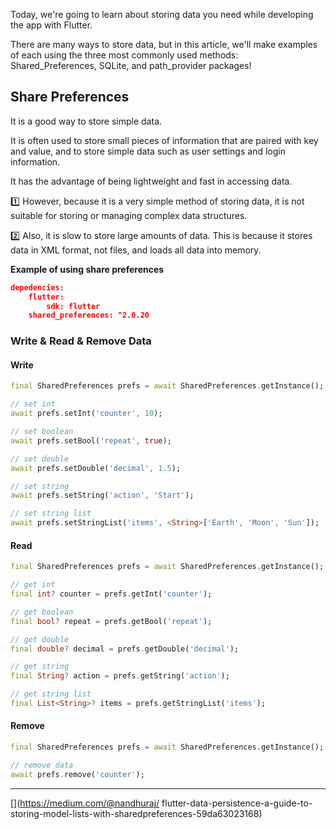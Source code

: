 Today, we're going to learn about storing data you need while developing the app with Flutter. 

There are many ways to store data, but in this article, we'll make examples of each using the three most commonly used methods: Shared_Preferences, SQLite, and path_provider packages!

## Share Preferences
It is a good way to store simple data. 

It is often used to store small pieces of information that are paired with key and value, and to store simple data such as user settings and login information. 

It has the advantage of being lightweight and fast in accessing data.

1️⃣ However, because it is a very simple method of storing data, it is not suitable for storing or managing complex data structures.

2️⃣ Also, it is slow to store large amounts of data. This is because it stores data in XML format, not files, and loads all data into memory.

[](https://pub.dev/packages/shared_preferences)

**Example of using share preferences**

```json
depedencies:
	flutter:
		sdk: flutter
	shared_preferences: ^2.0.20
```

### Write & Read & Remove Data

#### Write
```dart
final SharedPreferences prefs = await SharedPreferences.getInstance();

// set int
await prefs.setInt('counter', 10);

// set boolean
await prefs.setBool('repeat', true);

// set double
await prefs.setDouble('decimal', 1.5);

// set string
await prefs.setString('action', 'Start');

// set string list
await prefs.setStringList('items', <String>['Earth', 'Moon', 'Sun']);
```

#### Read
```dart
final SharedPreferences prefs = await SharedPreferences.getInstance();

// get int
final int? counter = prefs.getInt('counter');

// get boolean
final bool? repeat = prefs.getBool('repeat');

// get double
final double? decimal = prefs.getDouble('decimal');

// get string
final String? action = prefs.getString('action');

// get string list
final List<String>? items = prefs.getStringList('items');
```

#### Remove
```dart
final SharedPreferences prefs = await SharedPreferences.getInstance();

// remove data
await prefs.remove('counter');
```

---
[](https://toyou101.tistory.com/9)

[](https://medium.com/@nandhuraj/
flutter-data-persistence-a-guide-to-storing-model-lists-with-sharedpreferences-59da63023168)

[](https://pub.dev/packages/shared_preferences)